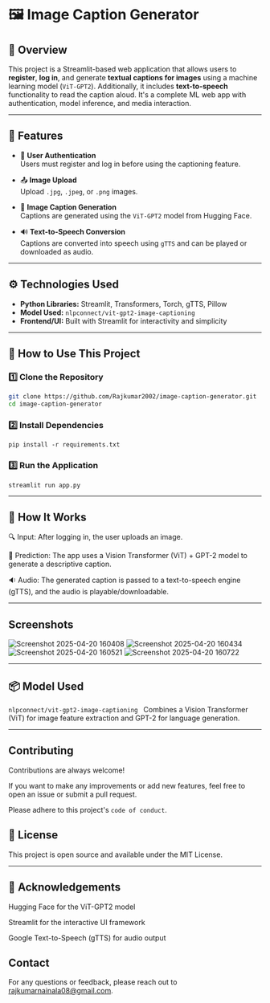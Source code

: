 # 🖼️ Image Caption Generator 

## 📌 Overview
This project is a Streamlit-based web application that allows users to **register**, **log in**, and generate **textual captions for images** using a machine learning model (`ViT-GPT2`). Additionally, it includes **text-to-speech** functionality to read the caption aloud. It's a complete ML web app with authentication, model inference, and media interaction.

---

## 🔑 Features

- 🔐 **User Authentication**  
  Users must register and log in before using the captioning feature.

- 📤 **Image Upload**  
  Upload `.jpg`, `.jpeg`, or `.png` images.

- 🤖 **Image Caption Generation**  
  Captions are generated using the `ViT-GPT2` model from Hugging Face.

- 🔊 **Text-to-Speech Conversion**  
  Captions are converted into speech using `gTTS` and can be played or downloaded as audio.

---

## ⚙️ Technologies Used

- **Python Libraries:** Streamlit, Transformers, Torch, gTTS, Pillow  
- **Model Used:** `nlpconnect/vit-gpt2-image-captioning`  
- **Frontend/UI:** Built with Streamlit for interactivity and simplicity


---

## 🚀 How to Use This Project

### 1️⃣ Clone the Repository

```bash
git clone https://github.com/Rajkumar2002/image-caption-generator.git
cd image-caption-generator
```

### 2️⃣ Install Dependencies

```
pip install -r requirements.txt
```
### 3️⃣ Run the Application
```
streamlit run app.py
```
---
## 🧠 How It Works

🔍 Input: After logging in, the user uploads an image.

🧠 Prediction: The app uses a Vision Transformer (ViT) + GPT-2 model to generate a descriptive caption.

🔉 Audio: The generated caption is passed to a text-to-speech engine (gTTS), and the audio is playable/downloadable.


---
## Screenshots

![Screenshot 2025-04-20 160408](https://github.com/user-attachments/assets/73369418-0cd6-415f-90c3-6e39992aab20)
![Screenshot 2025-04-20 160434](https://github.com/user-attachments/assets/0633572a-66a4-4625-aa04-df90977c7cf7)
![Screenshot 2025-04-20 160521](https://github.com/user-attachments/assets/b17e6710-59cd-47b0-8c96-226b1bd7f77d)
![Screenshot 2025-04-20 160722](https://github.com/user-attachments/assets/c91af4fb-fd23-4d22-8163-9e55f4b29a22)

---

## 📦 Model Used
```nlpconnect/vit-gpt2-image-captioning ```
Combines a Vision Transformer (ViT) for image feature extraction and GPT-2 for language generation.

---

## Contributing

Contributions are always welcome!

 If you want to make any improvements or add new features, feel free to open an issue or submit a pull request.
 
Please adhere to this project's `code of conduct`.


## 📄 License
This project is open source and available under the MIT License.

---

## 🙌 Acknowledgements
Hugging Face for the ViT-GPT2 model

Streamlit for the interactive UI framework

Google Text-to-Speech (gTTS) for audio output


## Contact
For any questions or feedback, please reach out to rajkumarnainala08@gmail.com.




